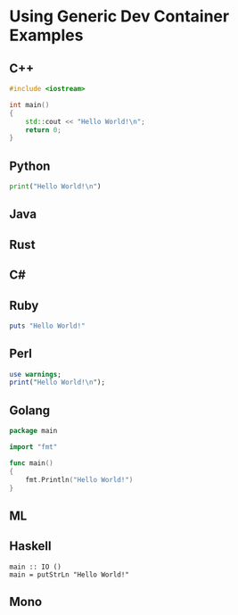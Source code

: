 # Using Generic Dev Container Examples

## C++

```cpp
#include <iostream>

int main()
{
    std::cout << "Hello World!\n";
    return 0;
}
```

## Python

```py
print("Hello World!\n")
```

## Java

## Rust

## C\#

## Ruby

```ruby
puts "Hello World!"
```
## Perl

```perl
use warnings;
print("Hello World!\n");
```

## Golang

```go
package main

import "fmt"

func main() 
{
    fmt.Println("Hello World!")
}
```

## ML

## Haskell

```
main :: IO ()
main = putStrLn "Hello World!"
```
## Mono
